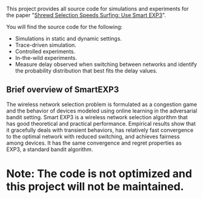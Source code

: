 This project provides all source code for simulations and experiments for the paper "[Shrewd Selection Speeds Surfing: Use Smart EXP3](https://arxiv.org/abs/1712.03038)".

You will find the source code for the following:
* Simulations in static and dynamic settings.
* Trace-driven simulation.
* Controlled experiments.
* In-the-wild experiments.
* Measure delay observed when switching between networks and identify the probability distribution that best fits the delay values.

## Brief overview of SmartEXP3
The wireless network selection problem is formulated as a congestion game and the behavior of devices modeled using online learning in the adversarial bandit setting. Smart EXP3 is a wireless network selection algorithm that has good theoretical and practical performance. Empirical results show that it gracefully deals with transient behaviors, has relatively fast convergence to the optimal network with reduced switching, and achieves fairness among devices. It has the same convergence and regret properties as EXP3, a standard bandit algorithm.

# Note: The code is not optimized and this project will not be maintained.
